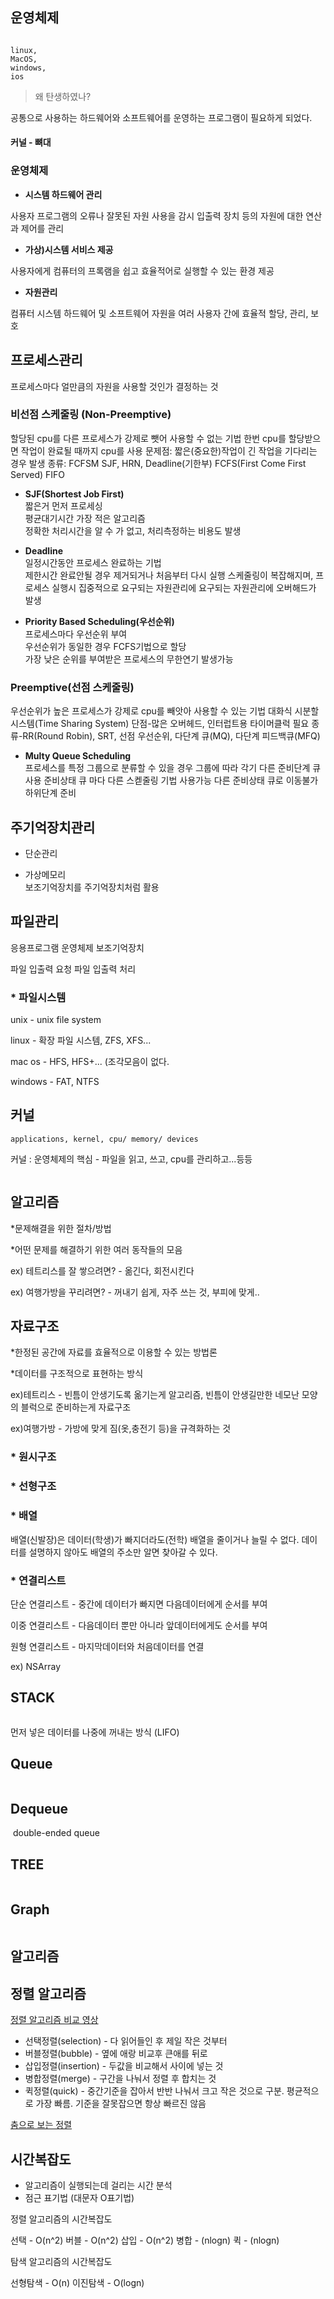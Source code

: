 <h2>운영체제</h2>

<p><code>
linux,
MacOS,
windows,
ios
</code></p>

<blockquote>
  <p>왜 탄생하였나?</p>
</blockquote>

<p>공통으로 사용하는 하드웨어와 소프트웨어를 운영하는 프로그램이 필요하게 되었다.</p>

<h4>커널 - 뼈대</h4>

<h3>운영체제</h3>

<ul>
<li><strong>시스템 하드웨어 관리</strong></li>
</ul>

<p>사용자 프로그램의 오류나 잘못된 자원 사용을 감시
입출력 장치 등의 자원에 대한 연산과 제어를 관리</p>

<ul>
<li><strong>가상)시스템 서비스 제공</strong></li>
</ul>

<p>사용자에게 컴퓨터의 프록램을 쉽고 효율적어로 실행할 수 있는 환경 제공</p>

<ul>
<li><strong>자원관리</strong></li>
</ul>

<p>컴퓨터 시스템 하드웨어 및 소프트웨어 자원을 여러 사용자 간에 효율적 할당, 관리, 보호</p>

<h2>프로세스관리</h2>

<p>프로세스마다 얼만큼의 자원을 사용할 것인가 결정하는 것</p>

<h3>비선점 스케줄링 (Non-Preemptive)</h3>

<p>할당된 cpu를 다른 프로세스가 강제로 뺏어 사용할 수 없는 기법
한번 cpu를 할당받으면 작업이 완료될 때까지 cpu를 사용
문제점: 짧은(중요한)작업이 긴 작업을 기다리는 경우 발생
종류: FCFSM SJF, HRN, Deadline(기한부)
FCFS(First Come First Served)
FIFO</p>

<ul>
<li><p><strong>SJF(Shortest Job First)</strong> <br />
짧은거 먼저 프로세싱 <br />
평균대기시간 가장 적은 알고리즘 <br />
정확한 처리시간을 알 수 가 없고, 처리측정하는 비용도 발생</p></li>
<li><p><strong>Deadline</strong> <br />
일정시간동안 프로세스 완료하는 기법 <br />
제한시간 완료안될 경우 제거되거나 처음부터 다시 실행
스케줄링이 복잡해지며, 프로세스 실행시 집중적으로 요구되는 자원관리에 요구되는 자원관리에 오버해드가 발생</p></li>
<li><p><strong>Priority Based Scheduling(우선순위)</strong> <br />
프로세스마다 우선순위 부여 <br />
우선순위가 동일한 경우 FCFS기법으로 할당 <br />
가장 낮은 순위를 부여받은 프로세스의 무한연기 발생가능</p></li>
</ul>

<h3>Preemptive(선점 스케줄링)</h3>

<p>우선순위가 높은 프로세스가 강제로 cpu를 빼앗아 사용할 수 있는 기법
대화식 시분할 시스템(Time Sharing System)
단점-많은 오버헤드, 인터럽트용 타이머클럭 필요
종류-RR(Round Robin), SRT, 선점 우선순위, 다단계 큐(MQ), 다단계 피드백큐(MFQ)</p>

<ul>
<li><strong>Multy Queue Scheduling</strong> <br />
프로세스를 특정 그룹으로 분류할 수 있을 경우 그룹에 따라 각기 다른 준비단계 큐 사용
준비상태 큐 마다 다른 스켇줄링 기법 사용가능
다른 준비상태 큐로 이동불가
하위단계 준비 </li>
</ul>

<h2>주기억장치관리</h2>

<ul>
<li><p>단순관리</p></li>
<li><p>가상메모리 <br />
보조기억장치를 주기억장치처럼 활용</p></li>
</ul>

<h2>파일관리</h2>

<p>응용프로그램  운영체제  보조기억장치</p>

<p>파일 입출력 요청         파일 입출력 처리</p>

<h3>* 파일시스템</h3>

<p>unix - unix file system</p>

<p>linux - 확장 파일 시스템, ZFS, XFS...</p>

<p>mac os - HFS, HFS+... 
(조각모음이 없다. </p>

<p>windows - FAT, NTFS</p>

<h2>커널</h2>

<pre><code>applications, kernel, cpu/ memory/ devices
</code></pre>

<p>커널 : 운영체제의 핵심 - 파일을 읽고, 쓰고, cpu를 관리하고...등등</p>

<p><img src="http://i39.tinypic.com/2nsotuw.jpg" alt="" title="" /></p>

<h2>알고리즘</h2>

<p>*문제해결을 위한 절차/방법</p>

<p>*어떤 문제를 해결하기 위한 여러 동작들의 모음</p>

<p>ex) 테트리스를 잘 쌓으려면? - 옮긴다, 회전시킨다</p>

<p>ex) 여행가방을 꾸리려면? - 꺼내기 쉽게, 자주 쓰는 것, 부피에 맞게..</p>

<h2>자료구조</h2>

<p>*한정된 공간에 자료를 효율적으로 이용할 수 있는 방법론</p>

<p>*데이터를 구조적으로 표현하는 방식</p>

<p>ex)테트리스 - 빈틈이 안생기도록 옮기는게 알고리즘, 빈틈이 안생길만한 네모난 모양의 블럭으로 준비하는게 자료구조</p>

<p>ex)여행가방 - 가방에 맞게 짐(옷,충전기 등)을 규격화하는 것</p>

<h3>* 원시구조</h3>

<h3>* 선형구조</h3>

<h3>* 배열</h3>

<p>배열(신발장)은 데이터(학생)가 빠지더라도(전학) 배열을 줄이거나 늘릴 수 없다. 
데이터를 설명하지 않아도 배열의 주소만 알면 찾아갈 수 있다.</p>

<h3>* 연결리스트</h3>

<p>단순 연결리스트 - 중간에 데이터가 빠지면 다음데이터에게 순서를 부여
<img src="https://upload.wikimedia.org/wikipedia/commons/thumb/9/9c/Single_linked_list.png/800px-Single_linked_list.png" alt="" title="" /></p>

<p>이중 연결리스트 - 다음데이터 뿐만 아니라 앞데이터에게도 순서를 부여
<img src="https://upload.wikimedia.org/wikipedia/commons/thumb/c/ca/Doubly_linked_list.png/800px-Doubly_linked_list.png" alt="" title="" /></p>

<p>원형 연결리스트 - 마지막데이터와 처음데이터를 연결
<img src="https://upload.wikimedia.org/wikipedia/commons/thumb/9/98/Circurlar_linked_list.png/800px-Circurlar_linked_list.png" alt="" title="" /></p>

<p>ex) NSArray</p>

<h2>STACK</h2>

<p><img src="http://cfs3.tistory.com/upload_control/download.blog?fhandle=YmxvZzEyNDIxQGZzMy50aXN0b3J5LmNvbTovYXR0YWNoLzAvOS5wbmc%3D" alt="" title="" /></p>

<p>먼저 넣은 데이터를 나중에 꺼내는 방식 (LIFO)</p>

<h2>Queue</h2>

<p><img src="http://cfs2.tistory.com/upload_control/download.blog?fhandle=YmxvZzEyNDIxQGZzMi50aXN0b3J5LmNvbTovYXR0YWNoLzAvMTcucG5n" alt="" title="" /></p>

<h2>Dequeue</h2>

<p><img src="http://www.java2novice.com/images/dequeue.png" alt="" title="" />
double-ended queue</p>

<h2>TREE</h2>

<p><img src="http://phpden.info/images/bst-delete03.png" alt="" title="" /></p>

<h2>Graph</h2>

<p><img src="http://courses.cs.vt.edu/csonline/DataStructures/Lessons/Graphs/graph.gif" alt="" title="" /></p>

<h2>알고리즘</h2>

<h2>정렬 알고리즘</h2>

<p><a href="https://www.youtube.com/watch?v=kPRA0W1kECg">정렬 알고리즘 비교 영상</a></p>

<ul>
<li>선택정렬(selection) - 다 읽어들인 후 제일 작은 것부터   </li>
<li>버블정렬(bubble) - 옆에 애랑 비교후 큰애를 뒤로    </li>
<li>삽입정렬(insertion) - 두값을 비교해서 사이에 넣는 것      </li>
<li>병합정렬(merge) - 구간을 나눠서 정렬 후 합치는 것   </li>
<li>퀵정렬(quick) - 중간기준을 잡아서 반반 나눠서 크고 작은 것으로 구분. 평균적으로 가장 빠름. 기준을 잘못잡으면 항상 빠르진 않음</li>
</ul>

<p><a href="https://www.youtube.com/watch?v=Ns4TPTC8whw">춤으로 보는 정렬</a></p>

<h2>시간복잡도</h2>

<ul>
<li>알고리즘이 실행되는데 걸리는 시간 분석</li>
<li>점근 표기법 (대문자 O표기법)</li>
</ul>

<p>정렬 알고리즘의 시간복잡도</p>

<p>선택 - O(n^2)
버블 - O(n^2)
삽입 - O(n^2)
병합 - (nlogn)
퀵 - (nlogn)</p>

<p>탐색 알고리즘의 시간복잡도</p>

<p>선형탐색 - O(n)
이진탐색 - O(logn)</p>

<p><img src="http://cfile7.uf.tistory.com/image/244DA04556F497CF108667" alt="" title="" /></p>